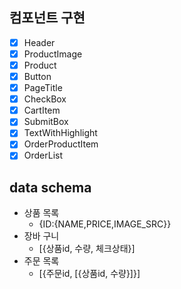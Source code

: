 ## 컴포넌트 구현

- [x] Header
- [x] ProductImage
- [x] Product
- [x] Button
- [x] PageTitle
- [x] CheckBox
- [x] CartItem
- [x] SubmitBox
- [x] TextWithHighlight
- [x] OrderProductItem
- [x] OrderList

## data schema

- 상품 목록
  - {ID:{NAME,PRICE,IMAGE_SRC}}
- 장바 구니
  - [{상품id, 수량, 체크상태}]
- 주문 목록
  - [{주문id, [{상품id, 수량}]}]
